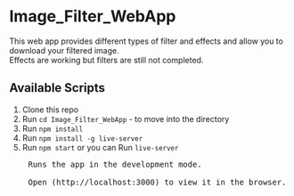 # Image_Filter_WebApp

This web app provides different types of filter and effects and allow you to download your filtered image.<br />
Effects are working but filters are still not completed.


## Available Scripts

1. Clone this repo
2. Run `cd Image_Filter_WebApp` - to move into the directory 
3. Run `npm install`
4. Run `npm install -g live-server`
5. Run `npm start` or you can Run `live-server`<br />
<pre>
	Runs the app in the development mode.<br />
	Open (http://localhost:3000) to view it in the browser.
</pre>
